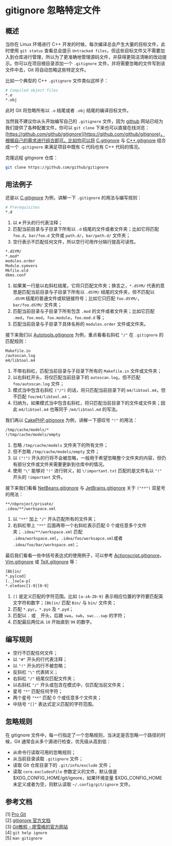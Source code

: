 # gitignore 忽略特定文件

## 概述

当你在 Linux 环境进行 C++ 开发的时候，每次编译总会产生大量的目标文件，此时使用 `git status` 查看总会提示 `Untracked files`，但这些目标文件又不需要加入到仓库进行管理，所以为了更准确地管理源码文件，并获得更简洁清晰的改动提示。你可以在项目根目录添加一个 `.gitignore` 文件，并将需要忽略的文件写到该文件中去，Git 将自动忽略这些特定文件。

比如一个典型的 C++ `.gitignore` 文件类似这样子：

```bash
# Compiled object files
*.o
*.obj
```

此时 Git 将忽略所有以 `.o` 结尾或者 `.obj` 结尾的编译目标文件。

当然我不建议你从头开始编写自己的 `.gitignore` 文件，因为 [github](https://github.com/github/gitignore) 网站已经为我们提供了各种配置文件，你可以 `git clone` 下来也可以直接在线浏览：[https://github.com/github/gitignore](https://github.com/github/gitignore)，根据自己的需求进行组合即可。比如你可以将 [C.gitignore](https://github.com/github/gitignore/blob/master/C.gitignore) 与 [C++.gitignore](https://github.com/github/gitignore/blob/master/C%2B%2B.gitignore) 组合成一个 `.gitignore` 来满足项目中既有 C 代码也有 C++ 代码的情况。

克隆远程 gitignore 仓库：

```bash
git clone https://github.com/github/gitignore
```

## 用法例子

还是以 [C.gitignore](https://github.com/github/gitignore/blob/master/C.gitignore) 为例，讲解一下 `.gitignore` 的用法与编写规则：

```bash
# Prerequisites
*.d

```

1. 以 `#` 开头的行代表注释；
2. 匹配当前目录与子目录下所有以 `.d` 结尾的文件或者文件夹；比如它将匹配 `foo.d`，`bar/foo.d` 文件或 `path.d/`，`bar/path.d/` 文件夹；
3. 空行表示不匹配任何文件，所以空行可用作分隔行提高可读性。

```bash
*.dSYM/
*.mod*
modules.order
Module.symvers
Mkfile.old
dkms.conf
```

1. 如果某一行是以右斜杠结尾，它将只匹配文件夹；换言之，`*.dSYM/` 代表的意思是匹配当前目录与子目录下所有以 `.dSYM/` 结尾的文件夹，但不匹配以 `.dSYM` 结尾的普通文件或软链接符号；比如它只匹配 `foo.dSYM/`，`bar/foo.dSYM/` 文件夹；
2. 匹配当前目录与子目录下所有包含 `.mod` 的文件或者文件夹；比如它匹配 `.mod`，`foo.mod`，`foo.module`，`foo.mod.d` 等；
3. 匹配当前目录与子目录下具体名称的 `modules.order` 文件或文件夹。

接下来我们以 [Autotools.gitignore](https://github.com/github/gitignore/blob/master/Autotools.gitignore) 为例，重点看看右斜杠 `"/"` 在 `.gitignore` 的匹配规则：

```bash
Makefile.in
/autoscan.log
m4/libtool.m4
```

1. 不带右斜杠，匹配当前目录与子目录下所有的 `Makefile.in` 文件或文件夹；
2. 以右斜杠开头，将仅匹配当前目录下的 `autoscan.log`，但不匹配 `foo/autoscan.log` 文件；
3. 模式当中包含右斜杠 `("/")` 的话，将只匹配当前目录下的 `m4/libtool.m4`，但不匹配 `foo/m4/libtool.m4`；
4. 归纳为，如果模式当中包含右斜杠，将只匹配当前目录下的文件或文件夹；因此 `m4/libtool.m4` 也等同于 `/m4/libtool.m4` 的写法。

我们再以 [CakePHP.gitignore](https://github.com/github/gitignore/blob/master/CakePHP.gitignore) 为例，讲解一下感叹号 `"!"` 的用法：

```bash
/tmp/cache/models/*
!/tmp/cache/models/empty
```

1. 忽略 `/tmp/cache/models` 文件夹下的所有文件；
2. 但不忽略 `/tmp/cache/models/empty` 文件；
3. 以 `("!")` 开头的行将不会被忽略，一般用于希望忽略整个文件夹的内容，但仍有部分文件或文件夹需要更新到仓库中的情况。
4. 使用 `"\"` 能够对 `"!"` 进行转义，如 `\!important.txt` 匹配的是文件名以 `"!"` 开头的 `!important` 文件。

接下来我们看看 [NetBeans.gitignore](https://github.com/github/gitignore/blob/master/Global/NetBeans.gitignore) 与 [JetBrains.gitignore](https://github.com/github/gitignore/blob/master/Global/JetBrains.gitignore) 关于 `("**")` 双星号的用法：

```bash
**/nbproject/private/
.idea/**/workspace.xml
```

1. 以 `"**"` 加上 `"/"` 开头匹配所有的文件夹；
2. 右斜杠带上 `"**"` 后面再带一个右斜杠表示匹配 0 个或任意多个文件夹；`.idea/**/workspace.xml` 匹配 `.idea/workspace.xml`，`.idea/foo/worksapce.xml`或者 `.idea/foo/bar/workspace.xml`；

最后我们看看一些中括号表达式的使用例子，可以参考 [Actionscript.gitignore](https://github.com/github/gitignore/blob/master/Actionscript.gitignore)，[Vim.gitignore](https://github.com/github/gitignore/blob/master/Global/Vim.gitignore) 或 [TeX.gitignore](https://github.com/github/gitignore/blob/master/TeX.gitignore) 等：

```bash
[Bb]in/
*.py[cod]
[._]sw[a-p]
*.eledsec[1-9][0-9]
```

1. `[]` 是定义匹配的字符范围。比如 `[a-zA-Z0-9]` 表示相应位置的字符要匹配英文字符和数字；`[Bb]in/` 匹配 `Bin/` 与 `bin/` 文件夹；
2. 匹配 `*.pyc`，`*.pyo` 及 `*.pyd`；
3. 匹配以 `.` 或 `_` 开头，后跟 `swa`，`swb`，`swc...swp` 的字符；
4. 匹配最后两位从 `10` 开始直到 `99` 的数字。

## 编写规则

- 空行不匹配任何文件；
- 以 `"#"` 开头的行代表注释；
- 以 `"!"` 开头的行不被忽略；
- 反斜杠 `"\"` 代表转义；
- 右斜杠 `"/"` 结尾仅匹配文件夹；
- 以右斜杠 `"/"` 开头或包含在模式中，仅匹配当前文件夹；
- 星号 `"*"` 匹配任何字符；
- 两个星号 `"**"` 匹配 0 个或任意多个文件夹；
- 中括号 `"[]"` 表达式定义匹配的字符范围。

## 忽略规则

在 gitignore 文件中，每一行指定了一个忽略规则，当决定是否忽略一个路径的时候，Git 通常会从多个源进行检查，优先级从高到低：

- 从命令行读取可用的忽略规则；
- 从当前目录读取 `.gitignore` 文件；
- 读取 Git 仓库目录下的 `.git/info/exclude` 文件；
- 读取 `core.excludesFile` 参数定义的文件，默认值是 $XDG_CONFIG_HOME/git/ignore，如果环境变量  $XDG_CONFIG_HOME 未定义或者为空，则默认读取 `~/.config/git/ignore` 文件。

## 参考文档

[1] [Pro Git](https://git-scm.com/book/en/v2)  
[2] [gitignore 官方文档](https://git-scm.com/docs/gitignore)  
[3] [Git教程 - 廖雪峰的官方网站](https://www.liaoxuefeng.com/wiki/896043488029600/900004590234208)  
[4] `git help ignore`  
[5] `man gitignore`
